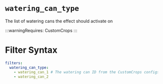 # `watering_can_type`

The list of watering cans the effect should activate on

:::warningRequires:
CustomCrops
:::
# Filter Syntax
```yaml
filters:
  watering_can_type: 
    - watering_can_1 # The watering can ID from the CustomCrops configs. 
    - watering_can_2
```
